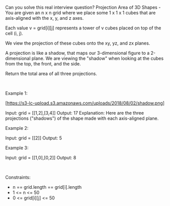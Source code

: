 Can you solve this real interview question? Projection Area of 3D Shapes - You are given an n x n grid where we place some 1 x 1 x 1 cubes that are axis-aligned with the x, y, and z axes.

Each value v = grid[i][j] represents a tower of v cubes placed on top of the cell (i, j).

We view the projection of these cubes onto the xy, yz, and zx planes.

A projection is like a shadow, that maps our 3-dimensional figure to a 2-dimensional plane. We are viewing the "shadow" when looking at the cubes from the top, the front, and the side.

Return the total area of all three projections.

 

Example 1:

[https://s3-lc-upload.s3.amazonaws.com/uploads/2018/08/02/shadow.png]


Input: grid = [[1,2],[3,4]]
Output: 17
Explanation: Here are the three projections ("shadows") of the shape made with each axis-aligned plane.


Example 2:


Input: grid = [[2]]
Output: 5


Example 3:


Input: grid = [[1,0],[0,2]]
Output: 8


 

Constraints:

 * n == grid.length == grid[i].length
 * 1 <= n <= 50
 * 0 <= grid[i][j] <= 50